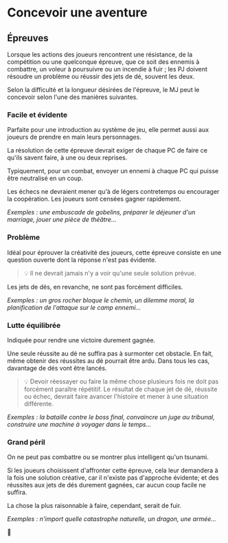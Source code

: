 # Concevoir une aventure

## Épreuves

Lorsque les actions des joueurs rencontrent une résistance, de la compétition ou une quelconque épreuve, que ce soit des ennemis à combattre, un voleur à poursuivre ou un incendie à fuir ; les PJ doivent résoudre un problème ou réussir des jets de dé, souvent les deux.

Selon la difficulté et la longueur désirées de l'épreuve, le MJ peut le concevoir selon l'une des manières suivantes.

### Facile et évidente

Parfaite pour une introduction au système de jeu, elle permet aussi aux joueurs de prendre en main leurs personnages.

La résolution de cette épreuve devrait exiger de chaque PC de faire ce qu'ils savent faire, à une ou deux reprises.

Typiquement, pour un combat, envoyer un ennemi à chaque PC qui puisse être neutralisé en un coup.

Les échecs ne devraient mener qu'à de légers contretemps ou encourager la coopération.
Les joueurs sont censées gagner rapidement.

*Exemples : une embuscade de gobelins, préparer le déjeuner d'un marriage, jouer une pièce de théâtre...*

### Problème

Idéal pour éprouver la créativité des joueurs, cette épreuve consiste en une question ouverte dont la réponse n'est pas évidente.

> 💡 Il ne devrait jamais n'y a voir qu'une seule solution prévue.

Les jets de dés, en revanche, ne sont pas forcément difficiles.

*Exemples : un gros rocher bloque le chemin, un dilemme moral, la planification de l'attaque sur le camp ennemi...*

### Lutte équilibrée

Indiquée pour rendre une victoire durement gagnée.

Une seule réussite au dé ne suffira pas à surmonter cet obstacle.
En fait, même obtenir des réussites au dé pourrait être ardu.
Dans tous les cas, davantage de dés vont être lancés.

> 💡 Devoir réessayer ou faire la même chose plusieurs fois ne doit pas forcément paraître répétitif.
> Le résultat de chaque jet de dé, réussite ou échec, devrait faire avancer l'histoire et mener à une situation différente.

*Exemples : la bataille contre le boss final, convaincre un juge au tribunal, construire une machine à voyager dans le temps...*

### Grand péril

On ne peut pas combattre ou se montrer plus intelligent qu'un tsunami.

Si les joueurs choisissent d'affronter cette épreuve, cela leur demandera à la fois une solution créative, car il n'existe pas d'approche évidente; et des réussites aux jets de dés durement gagnées, car aucun coup facile ne suffira.

La chose la plus raisonnable à faire, cependant, serait de fuir.

*Exemples : n'import quelle catastrophe naturelle, un dragon, une armée...*

🚧